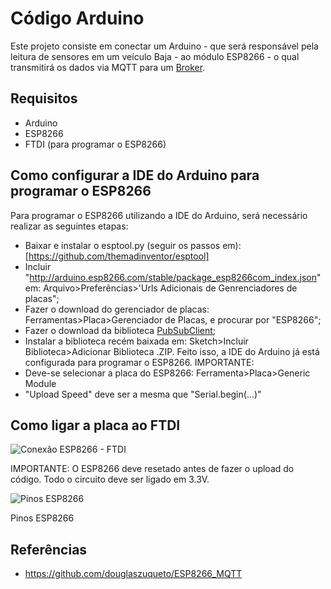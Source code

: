 # Código Arduino
Este projeto consiste em conectar um Arduino - que será responsável pela leitura de sensores em um veículo Baja - ao módulo ESP8266 - o qual transmitirá os dados via MQTT para um [Broker](https://github.com/ypereirars/mqtt-broker).

## Requisitos
* Arduino
* ESP8266
* FTDI (para programar o ESP8266)

## Como configurar a IDE do Arduino para programar o ESP8266
Para programar o ESP8266 utilizando a IDE do Arduino, será necessário realizar as seguintes etapas:
* Baixar e instalar o esptool.py (seguir os passos em): [https://github.com/themadinventor/esptool]
* Incluir "http://arduino.esp8266.com/stable/package_esp8266com_index.json" em: Arquivo>Preferências>'Urls Adicionais de Genrenciadores de placas";
* Fazer o download do gerenciador de placas: Ferramentas>Placa>Gerenciador de Placas, e procurar por "ESP8266";
* Fazer o download da biblioteca [PubSubClient](https://github.com/knolleary/pubsubclient);
* Instalar a biblioteca recém baixada em: Sketch>Incluir Biblioteca>Adicionar Biblioteca .ZIP.
Feito isso, a IDE do Arduino já está configurada para programar o ESP8266.
IMPORTANTE: 
* Deve-se selecionar a placa do ESP8266: Ferramenta>Placa>Generic Module
* "Upload Speed" deve ser a mesma que "Serial.begin(...)"

## Como ligar a placa ao FTDI
![Conexão ESP8266 - FTDI](https://cloud.githubusercontent.com/assets/4396233/16360601/f2f50206-3b41-11e6-9ae1-f17e4855c2fb.png)

IMPORTANTE: O ESP8266 deve resetado antes de fazer o upload do código. Todo o circuito deve ser ligado em 3.3V.

![Pinos ESP8266](https://raw.githubusercontent.com/guyz/pyesp8266/master/esp8266_pinout.png)

Pinos ESP8266

## Referências
* https://github.com/douglaszuqueto/ESP8266_MQTT
